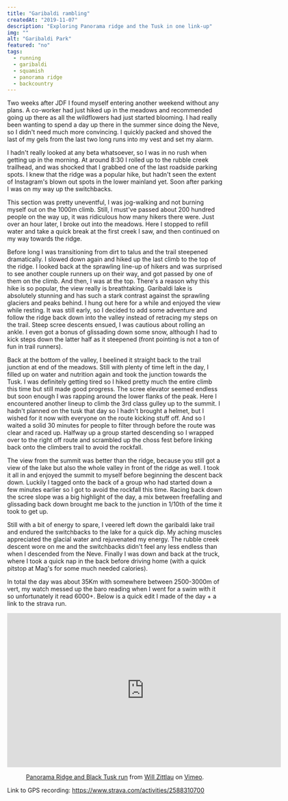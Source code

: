 ```yaml
---
title: "Garibaldi rambling"
createdAt: "2019-11-07"
description: "Exploring Panorama ridge and the Tusk in one link-up"
img: ""
alt: "Garibaldi Park"
featured: "no"
tags:
  - running
  - garibaldi
  - squamish
  - panorama ridge
  - backcountry
---
```


Two weeks after JDF I found myself entering another weekend without any plans. A co-worker had just hiked up in the meadows and recommended going up there as all the wildflowers had just started blooming. I had really been wanting to spend a day up there in the summer since doing the Neve, so I didn't need much more convincing. I quickly packed and shoved the last of my gels from the last two long runs into my vest and set my alarm.

I hadn't really looked at any beta whatsoever, so I was in no rush when getting up in the morning. At around 8:30 I rolled up to the rubble creek trailhead, and was shocked that I grabbed one of the last roadside parking spots. I knew that the ridge was a popular hike, but hadn't seen the extent of Instagram's blown out spots in the lower mainland yet. Soon after parking I was on my way up the switchbacks.

This section was pretty uneventful, I was jog-walking and not burning myself out on the 1000m climb. Still, I must've passed about 200 hundred people on the way up, it was ridiculous how many hikers there were. Just over an hour later, I broke out into the meadows. Here I stopped to refill water and take a quick break at the first creek I saw, and then continued on my way towards the ridge.

Before long I was transitioning from dirt to talus and the trail steepened dramatically. I slowed down again and hiked up the last climb to the top of the ridge. I looked back at the sprawling line-up of hikers and was surprised to see another couple runners up on their way, and got passed by one of them on the climb. And then, I was at the top. There's a reason why this hike is so popular, the view really is breathtaking. Garibaldi lake is absolutely stunning and has such a stark contrast against the sprawling glaciers and peaks behind. I hung out here for a while and enjoyed the view while resting. It was still early, so I decided to add some adventure and follow the ridge back down into the valley instead of retracing my steps on the trail. Steep scree descents ensued, I was cautious about rolling an ankle. I even got a bonus of glissading down some snow, although I had to kick steps down the latter half as it steepened (front pointing is not a ton of fun in trail runners).

Back at the bottom of the valley, I beelined it straight back to the trail junction at end of the meadows. Still with plenty of time left in the day, I filled up on water and nutrition again and took the junction towards the Tusk. I was definitely getting tired so I hiked pretty much the entire climb this time but still made good progress. The scree elevator seemed endless but soon enough I was rapping around the lower flanks of the peak. Here I encountered another lineup to climb the 3rd class gulley up to the summit. I hadn't planned on the tusk that day so I hadn't brought a helmet, but I wished for it now with everyone on the route kicking stuff off. And so I waited a solid 30 minutes for people to filter through before the route was clear and raced up. Halfway up a group started descending so I wrapped over to the right off route and scrambled up the choss fest before linking back onto the climbers trail to avoid the rockfall.

The view from the summit was better than the ridge, because you still got a view of the lake but also the whole valley in front of the ridge as well. I took it all in and enjoyed the summit to myself before beginning the descent back down. Luckily I tagged onto the back of a group who had started down a few minutes earlier so I got to avoid the rockfall this time. Racing back down the scree slope was a big highlight of the day, a mix between freefalling and glissading back down brought me back to the junction in 1/10th of the time it took to get up.

Still with a bit of energy to spare, I veered left down the garibaldi lake trail and endured the switchbacks to the lake for a quick dip. My aching muscles appreciated the glacial water and rejuvenated my energy. The rubble creek descent wore on me and the switchbacks didn't feel any less endless than when I descended from the Neve. Finally I was down and back at the truck, where I took a quick nap in the back before driving home (with a quick pitstop at Mag's for some much needed calories).

In total the day was about 35Km with somewhere between 2500-3000m of vert, my watch messed up the baro reading when I went for a swim with it so unfortunately it read 6000+. Below is a quick edit I made of the day + a link to the strava run.

<center><iframe src="https://player.vimeo.com/video/368664376" width="640" height="360" frameborder="0" allow="autoplay; fullscreen" allowfullscreen></iframe>
<p><a href="https://vimeo.com/368664376">Panorama Ridge and Black Tusk run</a> from <a href="https://vimeo.com/user80709827">Will Zittlau</a> on <a href="https://vimeo.com">Vimeo</a>.</p></center>

Link to GPS recording: https://www.strava.com/activities/2588310700
